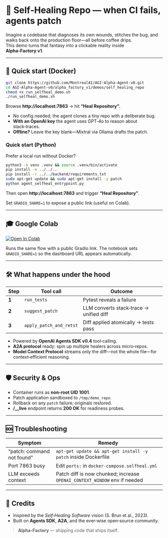 <!--
  Self‑Healing Repo Demo
  Alpha‑Factory v1 👁️✨ — Multi‑Agent **AGENTIC α‑AGI**
  Out‑learn · Out‑think · Out‑debug · Out‑ship
  © 2025 MONTREAL.AI   Apache‑2.0 License
-->

# 🔧 **Self‑Healing Repo** — when CI fails, agents patch

Imagine a codebase that diagnoses its own wounds, stitches the bug, and walks
back onto the production floor—all before coffee drips.  
This demo turns that fantasy into a clickable reality inside **Alpha‑Factory v1**.

---

## 🚀 Quick start (Docker)

```bash
git clone https://github.com/MontrealAI/AGI-Alpha-Agent-v0.git
cd AGI-Alpha-Agent-v0/alpha_factory_v1/demos/self_healing_repo
chmod +x run_selfheal_demo.sh
./run_selfheal_demo.sh
```

Browse **http://localhost:7863** → hit **“Heal Repository”**.

* No config needed; the agent clones a tiny repo with a deliberate bug.
* **With an OpenAI key** the agent uses GPT‑4o to reason about stack‑traces.  
* **Offline?** Leave the key blank—Mixtral via Ollama drafts the patch.

### Quick start (Python)
Prefer a local run without Docker?
```bash
python3 -m venv .venv && source .venv/bin/activate
pip install -e ../../..
pip install -r ../../backend/requirements.txt
sudo apt-get update && sudo apt-get install -y patch
python agent_selfheal_entrypoint.py
```
Then open **http://localhost:7863** and trigger **“Heal Repository”**.

Set `GRADIO_SHARE=1` to expose a public link (useful on Colab).

---

## 🎓 Google Colab

[![Open In Colab](https://colab.research.google.com/assets/colab-badge.svg)](https://colab.research.google.com/github/MontrealAI/AGI-Alpha-Agent-v0/blob/main/alpha_factory_v1/demos/self_healing_repo/colab_self_healing_repo.ipynb)

Runs the same flow with a public Gradio link.
The notebook sets `GRADIO_SHARE=1` so the dashboard URL appears automatically.

---

## 🛠️ What happens under the hood

| Step | Tool call | Outcome |
|------|-----------|---------|
| **1** | `run_tests` | Pytest reveals a failure |
| **2** | `suggest_patch` | LLM converts stack‑trace → unified diff |
| **3** | `apply_patch_and_retst` | Diff applied atomically → tests pass |

* Powered by **OpenAI Agents SDK v0.4** tool‑calling.  
* **A2A protocol** ready: spin up multiple healers across micro‑repos.  
* **Model Context Protocol** streams only the diff—not the whole file—for
  context‑efficient reasoning.

---

## 🛡️ Security & Ops

* Container runs as **non‑root UID 1001**.  
* Patch application sandboxed to `/tmp/demo_repo`.  
* Rollback on any `patch` failure; originals restored.  
* **/__live** endpoint returns **200 OK** for readiness probes.

---

## 🆘 Troubleshooting

| Symptom | Remedy |
|---------|--------|
| “patch: command not found” | `apt-get update && apt-get install -y patch` inside Dockerfile |
| Port 7863 busy | Edit `ports:` in `docker-compose.selfheal.yml` |
| LLM exceeds context | Patch diff is now chunked; increase `OPENAI_CONTEXT_WINDOW` env if needed |

---

## 🤝 Credits

* Inspired by the *Self‑Healing Software* vision (S. Brun et al., 2023).  
* Built on **Agents SDK**, **A2A**, and the ever‑wise open‑source community.

> **Alpha‑Factory** — shipping code that ships itself.
